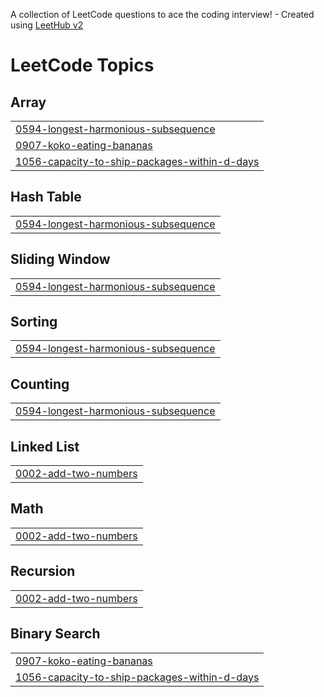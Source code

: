 A collection of LeetCode questions to ace the coding interview! - Created using [LeetHub v2](https://github.com/arunbhardwaj/LeetHub-2.0)
<!---LeetCode Topics Start-->
# LeetCode Topics
## Array
|  |
| ------- |
| [0594-longest-harmonious-subsequence](https://github.com/sivasai37/Striver-Sheet-Challenge/tree/master/0594-longest-harmonious-subsequence) |
| [0907-koko-eating-bananas](https://github.com/sivasai37/Striver-Sheet-Challenge/tree/master/0907-koko-eating-bananas) |
| [1056-capacity-to-ship-packages-within-d-days](https://github.com/sivasai37/Striver-Sheet-Challenge/tree/master/1056-capacity-to-ship-packages-within-d-days) |
## Hash Table
|  |
| ------- |
| [0594-longest-harmonious-subsequence](https://github.com/sivasai37/Striver-Sheet-Challenge/tree/master/0594-longest-harmonious-subsequence) |
## Sliding Window
|  |
| ------- |
| [0594-longest-harmonious-subsequence](https://github.com/sivasai37/Striver-Sheet-Challenge/tree/master/0594-longest-harmonious-subsequence) |
## Sorting
|  |
| ------- |
| [0594-longest-harmonious-subsequence](https://github.com/sivasai37/Striver-Sheet-Challenge/tree/master/0594-longest-harmonious-subsequence) |
## Counting
|  |
| ------- |
| [0594-longest-harmonious-subsequence](https://github.com/sivasai37/Striver-Sheet-Challenge/tree/master/0594-longest-harmonious-subsequence) |
## Linked List
|  |
| ------- |
| [0002-add-two-numbers](https://github.com/sivasai37/Striver-Sheet-Challenge/tree/master/0002-add-two-numbers) |
## Math
|  |
| ------- |
| [0002-add-two-numbers](https://github.com/sivasai37/Striver-Sheet-Challenge/tree/master/0002-add-two-numbers) |
## Recursion
|  |
| ------- |
| [0002-add-two-numbers](https://github.com/sivasai37/Striver-Sheet-Challenge/tree/master/0002-add-two-numbers) |
## Binary Search
|  |
| ------- |
| [0907-koko-eating-bananas](https://github.com/sivasai37/Striver-Sheet-Challenge/tree/master/0907-koko-eating-bananas) |
| [1056-capacity-to-ship-packages-within-d-days](https://github.com/sivasai37/Striver-Sheet-Challenge/tree/master/1056-capacity-to-ship-packages-within-d-days) |
<!---LeetCode Topics End-->